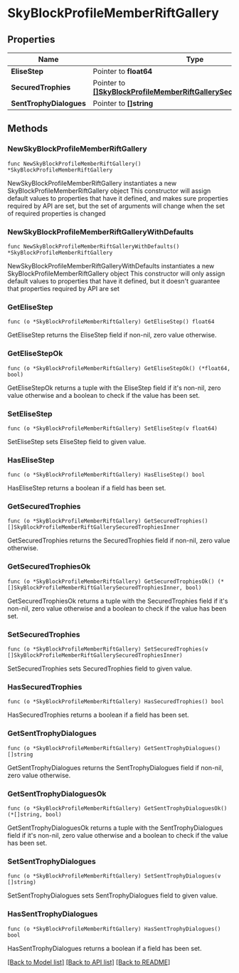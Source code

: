 # SkyBlockProfileMemberRiftGallery

## Properties

Name | Type | Description | Notes
------------ | ------------- | ------------- | -------------
**EliseStep** | Pointer to **float64** |  | [optional] 
**SecuredTrophies** | Pointer to [**[]SkyBlockProfileMemberRiftGallerySecuredTrophiesInner**](SkyBlockProfileMemberRiftGallerySecuredTrophiesInner.md) |  | [optional] 
**SentTrophyDialogues** | Pointer to **[]string** |  | [optional] 

## Methods

### NewSkyBlockProfileMemberRiftGallery

`func NewSkyBlockProfileMemberRiftGallery() *SkyBlockProfileMemberRiftGallery`

NewSkyBlockProfileMemberRiftGallery instantiates a new SkyBlockProfileMemberRiftGallery object
This constructor will assign default values to properties that have it defined,
and makes sure properties required by API are set, but the set of arguments
will change when the set of required properties is changed

### NewSkyBlockProfileMemberRiftGalleryWithDefaults

`func NewSkyBlockProfileMemberRiftGalleryWithDefaults() *SkyBlockProfileMemberRiftGallery`

NewSkyBlockProfileMemberRiftGalleryWithDefaults instantiates a new SkyBlockProfileMemberRiftGallery object
This constructor will only assign default values to properties that have it defined,
but it doesn't guarantee that properties required by API are set

### GetEliseStep

`func (o *SkyBlockProfileMemberRiftGallery) GetEliseStep() float64`

GetEliseStep returns the EliseStep field if non-nil, zero value otherwise.

### GetEliseStepOk

`func (o *SkyBlockProfileMemberRiftGallery) GetEliseStepOk() (*float64, bool)`

GetEliseStepOk returns a tuple with the EliseStep field if it's non-nil, zero value otherwise
and a boolean to check if the value has been set.

### SetEliseStep

`func (o *SkyBlockProfileMemberRiftGallery) SetEliseStep(v float64)`

SetEliseStep sets EliseStep field to given value.

### HasEliseStep

`func (o *SkyBlockProfileMemberRiftGallery) HasEliseStep() bool`

HasEliseStep returns a boolean if a field has been set.

### GetSecuredTrophies

`func (o *SkyBlockProfileMemberRiftGallery) GetSecuredTrophies() []SkyBlockProfileMemberRiftGallerySecuredTrophiesInner`

GetSecuredTrophies returns the SecuredTrophies field if non-nil, zero value otherwise.

### GetSecuredTrophiesOk

`func (o *SkyBlockProfileMemberRiftGallery) GetSecuredTrophiesOk() (*[]SkyBlockProfileMemberRiftGallerySecuredTrophiesInner, bool)`

GetSecuredTrophiesOk returns a tuple with the SecuredTrophies field if it's non-nil, zero value otherwise
and a boolean to check if the value has been set.

### SetSecuredTrophies

`func (o *SkyBlockProfileMemberRiftGallery) SetSecuredTrophies(v []SkyBlockProfileMemberRiftGallerySecuredTrophiesInner)`

SetSecuredTrophies sets SecuredTrophies field to given value.

### HasSecuredTrophies

`func (o *SkyBlockProfileMemberRiftGallery) HasSecuredTrophies() bool`

HasSecuredTrophies returns a boolean if a field has been set.

### GetSentTrophyDialogues

`func (o *SkyBlockProfileMemberRiftGallery) GetSentTrophyDialogues() []string`

GetSentTrophyDialogues returns the SentTrophyDialogues field if non-nil, zero value otherwise.

### GetSentTrophyDialoguesOk

`func (o *SkyBlockProfileMemberRiftGallery) GetSentTrophyDialoguesOk() (*[]string, bool)`

GetSentTrophyDialoguesOk returns a tuple with the SentTrophyDialogues field if it's non-nil, zero value otherwise
and a boolean to check if the value has been set.

### SetSentTrophyDialogues

`func (o *SkyBlockProfileMemberRiftGallery) SetSentTrophyDialogues(v []string)`

SetSentTrophyDialogues sets SentTrophyDialogues field to given value.

### HasSentTrophyDialogues

`func (o *SkyBlockProfileMemberRiftGallery) HasSentTrophyDialogues() bool`

HasSentTrophyDialogues returns a boolean if a field has been set.


[[Back to Model list]](../README.md#documentation-for-models) [[Back to API list]](../README.md#documentation-for-api-endpoints) [[Back to README]](../README.md)


